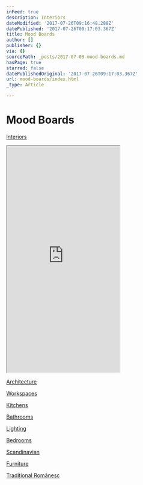 ```yaml
---
inFeed: true
description: Interiors
dateModified: '2017-07-26T09:16:48.288Z'
datePublished: '2017-07-26T09:17:03.367Z'
title: Mood Boards
author: []
publisher: {}
via: {}
sourcePath: _posts/2017-07-03-mood-boards.md
hasPage: true
starred: false
datePublishedOriginal: '2017-07-26T09:17:03.367Z'
url: mood-boards/index.html
_type: Article

---
```

# Mood Boards

[Interiors][0]

<iframe src="https://the-grid.github.io/ed-userhtml/?g=eJxljEEOwiAQRfeegrCnmKYLY0oX3mQKU6GxhTCTYG8vVRONLn_ef68H4YBBpbAqF43EZUR3iZCd_IBx36oEx97I7nj8QmThhspjuHo2su3-2Vs7VeIzTkZ65kRnrUspTb0xZiRubFx0Cvfc6n1uVXyiEDNpOfQahkNPNofEAmhbrXA4YRaUrZFaAxEy_eRmqsU1cDPTXnjZwwMrPlP1" height="600" style=""></iframe>

[Architecture][1]

[Workspaces][2]

[Kitchens][3]

[Bathrooms][4]

[Lighting][5]

[Bedrooms][6]

[Scandinavian][7]

[Furniture][8]

[Tradițional Românesc][9]

[0]: https://www.pinterest.com/pixr2/restyle-interiors/
[1]: https://www.pinterest.com/pixr2/architecture-architects/
[2]: https://www.pinterest.com/pixr2/studios-workspaces-offices-ateliers/
[3]: https://www.pinterest.com/pixr2/kitchen/
[4]: https://www.pinterest.com/pixr2/bathroom/
[5]: https://www.pinterest.com/pixr2/lighting/
[6]: https://www.pinterest.com/elenaberlo/master-bedroom-ideas/
[7]: https://www.pinterest.com/pixr2/scandinavian/
[8]: https://www.pinterest.com/pixr2/chairs-tables-furniture-product-designers/
[9]: https://www.pinterest.com/pixr2/traditional-romanian-tradi%C8%9Bional-rom%C3%A2nesc/